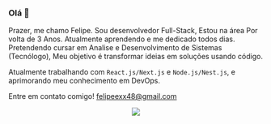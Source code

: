 ### Olá 👋

Prazer, me chamo Felipe. Sou desenvolvedor Full-Stack, Estou na área Por volta de 3 Anos. Atualmente aprendendo e me dedicado todos dias.
Pretendendo cursar em Analise e Desenvolvimento de Sistemas (Tecnólogo), Meu objetivo é transformar ideias em soluções usando código.

Atualmente trabalhando com `React.js/Next.js` e `Node.js/Nest.js`, e aprimorando meu conhecimento em DevOps.

Entre em contato comigo! felipeexx48@gmail.com

<p align="center">
  <a href="https://skillicons.dev">
    <img src="https://skillicons.dev/icons?i=git,docker,aws,figma,firebase,gcp,github,githubactions,ts,jenkins,jest,linux,lua,mysql,nestjs,mongodb,nextjs,nginx,nodejs,postgres,planetscale,prisma,react,redis,sass,styledcomponents,sequelize,tailwind,vercel,vscode,express,vite,redux,postman,materialui,vim,jquery,heroku,graphql,css,html,bootstrap,apollo,electron,regex,gitlab,bash,md,sqlite,threejs,vite,vitest,webpack" />
  </a>
</p>

